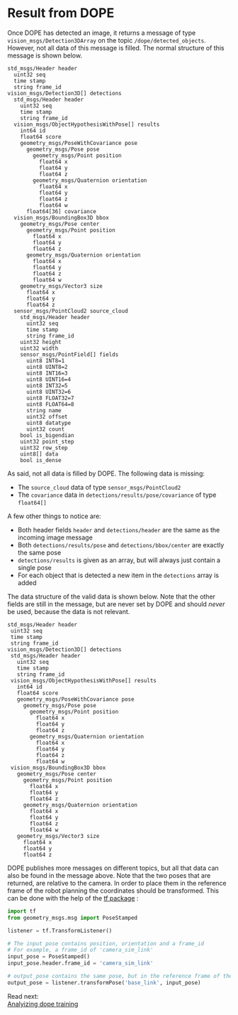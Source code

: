 # Result from DOPE
Once DOPE has detected an image, it returns a message of type `vision_msgs/Detection3DArray` on the topic `/dope/detected_objects`. However, not all data of this message is filled. The normal structure of this message is shown below.
```
std_msgs/Header header
  uint32 seq
  time stamp
  string frame_id
vision_msgs/Detection3D[] detections
  std_msgs/Header header
    uint32 seq
    time stamp
    string frame_id
  vision_msgs/ObjectHypothesisWithPose[] results
    int64 id
    float64 score
    geometry_msgs/PoseWithCovariance pose
      geometry_msgs/Pose pose
        geometry_msgs/Point position
          float64 x
          float64 y
          float64 z
        geometry_msgs/Quaternion orientation
          float64 x
          float64 y
          float64 z
          float64 w
      float64[36] covariance
  vision_msgs/BoundingBox3D bbox
    geometry_msgs/Pose center
      geometry_msgs/Point position
        float64 x
        float64 y
        float64 z
      geometry_msgs/Quaternion orientation
        float64 x
        float64 y
        float64 z
        float64 w
    geometry_msgs/Vector3 size
      float64 x
      float64 y
      float64 z
  sensor_msgs/PointCloud2 source_cloud
    std_msgs/Header header
      uint32 seq
      time stamp
      string frame_id
    uint32 height
    uint32 width
    sensor_msgs/PointField[] fields
      uint8 INT8=1
      uint8 UINT8=2
      uint8 INT16=3
      uint8 UINT16=4
      uint8 INT32=5
      uint8 UINT32=6
      uint8 FLOAT32=7
      uint8 FLOAT64=8
      string name
      uint32 offset
      uint8 datatype
      uint32 count
    bool is_bigendian
    uint32 point_step
    uint32 row_step
    uint8[] data
    bool is_dense
```

As said, not all data is filled by DOPE. The following data is missing:
 - The `source_cloud` data of type `sensor_msgs/PointCloud2`
 - The `covariance` data in `detections/results/pose/covariance` of type `float64[]`

A few other things to notice are:
 - Both header fields `header` and `detections/header` are the same as the incoming image message
 - Both `detections/results/pose` and `detections/bbox/center` are exactly the same pose
 - `detections/results` is given as an array, but will always just contain a single pose
 - For each object that is detected a new item in the `detections` array is added

The data structure of the valid data is shown below. Note that the other fields are still in the message, but are never set by DOPE and should _never_ be used, because the data is not relevant.
 ```
std_msgs/Header header
  uint32 seq
  time stamp
  string frame_id
vision_msgs/Detection3D[] detections
  std_msgs/Header header
    uint32 seq
    time stamp
    string frame_id
  vision_msgs/ObjectHypothesisWithPose[] results
    int64 id
    float64 score
    geometry_msgs/PoseWithCovariance pose
      geometry_msgs/Pose pose
        geometry_msgs/Point position
          float64 x
          float64 y
          float64 z
        geometry_msgs/Quaternion orientation
          float64 x
          float64 y
          float64 z
          float64 w
  vision_msgs/BoundingBox3D bbox
    geometry_msgs/Pose center
      geometry_msgs/Point position
        float64 x
        float64 y
        float64 z
      geometry_msgs/Quaternion orientation
        float64 x
        float64 y
        float64 z
        float64 w
    geometry_msgs/Vector3 size
      float64 x
      float64 y
      float64 z
```

DOPE publishes more messages on different topics, but all that data can also be found in the message above. Note that the two poses that are returned, are relative to the camera. In order to place them in the reference frame of the robot planning the coordinates should be transformed. This can be done with the help of the [tf package](http://wiki.ros.org/tf) :
```python
import tf
from geometry_msgs.msg import PoseStamped

listener = tf.TransformListener()

# The input pose contains position, orientation and a frame_id
# For example, a frame_id of 'camera_sim_link'
input_pose = PoseStamped()
input_pose.header.frame_id = 'camera_sim_link'

# output_pose contains the same pose, but in the reference frame of the base_link
output_pose = listener.transformPose('base_link', input_pose)
```

Read next:  
[Analyizing dope training](Analyzing%20DOPE%20training.md)